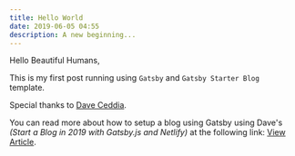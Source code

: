 ```yaml
---
title: Hello World
date: 2019-06-05 04:55
description: A new beginning...
---
```


Hello Beautiful Humans,

This is my first post running using `Gatsby` and `Gatsby Starter Blog` template.

Special thanks to [Dave Ceddia](https://daveceddia.com).

You can read more about how to setup a blog using Gatsby using Dave's *(Start a Blog in 2019 with Gatsby.js and Netlify)* at the following link: [View Article](https://daveceddia.com/start-blog-gatsby-netlify/).
